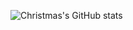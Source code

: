 ![Christmas's GitHub stats](https://github-readme-stats.vercel.app/api?username=opslx&show_icons=true&theme=tokyonight)

